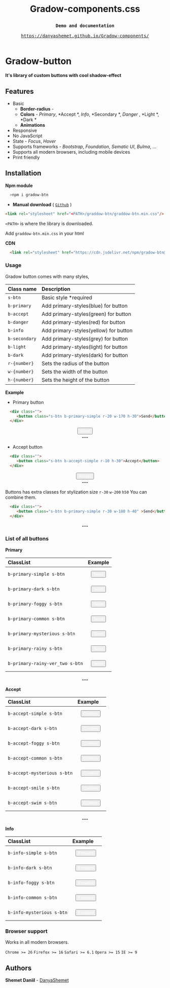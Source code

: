 
 <link rel="stylesheet" href="https://cdn.jsdelivr.net/npm/gradow-btn@1.1.0/gradow-btn.min.css"/>
<h1 align="center">

 <br> Gradow-components.css <br>
</h1>

<div class="highlight highlight-source-shell">
<pre>
<div align="center"><strong >Demo and documentation</strong></div>
<div align="center"><a align="center" href="https://danyashemet.github.io/Gradow-components/">https://danyashemet.github.io/Gradow-components/</a></div>
</pre>
</div>


# Gradow-button

**It's library of custom buttons with cool shadow-effect**

## Features
* Basic
  - **Border-radius**   - 
  - **Colors** - *Primary*, *Accept *, *Info*, *Secondary *, *Danger* , *Light  *, *Dark * 
  - **Animations** 
 * Responsive
 * No JavaScript
 * State - *Focus*, *Hover*
 * Supports frameworks - *Bootstrap*, *Foundation*, *Sematic UI*, *Bulma*, ...
 * Supports all modern browsers, including mobile devices
 * Print friendly

## Installation
  
**Npm module**

```sh
  >npm i gradow-btn 
```

- **Manual download** ( [`Github`](https://github.com/DanyaShemet/Gradow-components.git) )

```html
<link rel="stylesheet" href="<PATH>/graddow-btn/graddow-btn.min.css"/>
```
`<PATH>` is where the library is downloaded.

Add `graddow-btn.min.css` in your html

 **CDN** 
```html
  <link rel="stylesheet" href="https://cdn.jsdelivr.net/npm/gradow-btn@1.1.0/gradow-btn.min.css"/>
```

### Usage

Gradow button comes with many styles,

| Class name      | Description                             |
| :----------     | :-----------------------                |
| `s-btn`         | Basic style *required                   |
| `b-primary`     | Add primary-styles(blue) for button     |
| `b-accept`      | Add primary-styles(green) for button    |
| `b-danger`      | Add primary-styles(red) for button      |
| `b-info`        | Add primary-styles(yellow) for button   |
| `b-secondary`   | Add primary-styles(grey) for button     |
| `b-light`       | Add primary-styles(light) for button    |
| `b-dark`        | Add primary-styles(dark) for button     |
| `r-{number}`    | Sets the radius of the button           |
| `w-{number}`    | Sets the width of the button            |
| `h-{number}`    | Sets the height of the button           |


**Example**

  - Primary button

```html
  <div class="">
     <button class="s-btn b-primary-simple r-20 w-170 h-30">Send</button>
  </div>
```

<div align="center">
 <button class="s-btn b-primary-simple r-20 w-170 h-30" style="color: #fff">Send</button>
</div>


<div align="center"><strong >---</strong></div>

  - Accept button

```html
  <div class="">
     <button class="s-btn b-accept-simple r-10 h-30">Accept</button>
  </div>
```
<div align="center">
     <button class="s-btn b-accept-simple r-10 h-30" style="color: #fff">Accept</button>
  </div>

<div align="center"><strong >---</strong></div>

Buttons has extra classes for stylization size `r-30` `w-200` `h50`
You can combine them.

```html
  <div class="">
     <button class="s-btn b-primary-simple r-30 w-180 h-40" >Send</button>
  </div>
```
<div align="center"><strong >---</strong></div>


### List of all buttons

  **Primary** 
  
| ClassList                       | Example                                                                               |
| :----------                     | :-------------------------------------------------------------------                        |
| `b-primary-simple s-btn`        | <button class="s-btn b-primary-simple r-10 w-170 h-40" style="color: #fff; margin: 10px;">Send</button>      |
| `b-primary-dark s-btn`          | <button class="s-btn b-primary-dark r-10 w-170 h-40" style="color: #fff; margin: 10px;">Send</button>      |
| `b-primary-foggy s-btn`         | <button class="s-btn b-primary-foggy r-10 w-170 h-40" style="color: #fff; margin: 10px;">Send</button>      |
| `b-primary-common s-btn`        | <button class="s-btn b-primary-common r-10 w-170 h-40" style="color: #fff; margin: 10px;">Send</button>     |
| `b-primary-mysterious s-btn`    | <button class="s-btn b-primary-mysterious r-10 w-170 h-40" style="color: #fff; margin: 10px;">Send</button>  |
| `b-primary-rainy s-btn`         | <button class="s-btn b-primary-rainy r-10 w-170 h-40" style="color: #fff; margin: 10px;">Send</button>      |
| `b-primary-rainy-ver_two s-btn` | <button class="s-btn b-primary-rainy-ver_two r-10 w-170 h-40" style="color: #fff; margin: 10px;">Send</button>|

<div align="center"><strong >---</strong></div>

  **Accept** 
  
| ClassList                        | Example                                                                               |
| :----------                      | :-------------------------------------------------------------------                        |
| `b-accept-simple s-btn`          | <button class="s-btn b-accept-simple" style="color: #fff; margin: 10px;">Confirm</button>      |
| `b-accept-dark s-btn`            | <button class="s-btn b-accept-dark " style="color: #fff; margin: 10px;">Confirm</button>      |
| `b-accept-foggy s-btn`           | <button class="s-btn b-accept-foggy" style="color: #fff; margin: 10px;">Confirm</button>      |
| `b-accept-common s-btn`          | <button class="s-btn b-accept-common " style="color: #fff; margin: 10px;">Confirm</button>     |
| `b-accept-mysterious s-btn`      | <button class="s-btn b-accept-mysterious " style="color: #fff; margin: 10px;">Confirm</button>  |
| `b-accept-smile s-btn`           | <button class="s-btn b-accept-smile " style="color: #fff; margin: 10px;">Confirm</button>      |
| `b-accept-swim s-btn`            | <button class="s-btn b-accept-swim " style="color: #fff; margin: 10px;">Confirm</button>|

<div align="center"><strong >---</strong></div>

  **Info** 
  
| ClassList                        | Example                                                                               |
| :----------                      | :-------------------------------------------------------------------                        |
| `b-info-simple s-btn`            | <button class="s-btn b-accept-simple" style="color: #fff; margin: 10px;">Forward</button>      |
| `b-info-dark s-btn`              | <button class="s-btn b-accept-dark " style="color: #fff; margin: 10px;">Forward</button>      |
| `b-info-foggy s-btn`             | <button class="s-btn b-accept-foggy" style="color: #fff; margin: 10px;">Forward</button>      |
| `b-info-common s-btn`            | <button class="s-btn b-accept-common " style="color: #fff; margin: 10px;">Forward</button>     |
| `b-info-mysterious s-btn`        | <button class="s-btn b-accept-mysterious " style="color: #fff; margin: 10px;">Forward</button>  |


### Browser support

Works in all modern browsers.

`Chrome >= 26` `Firefox >= 16` `Safari >= 6.1` `Opera >= 15` `IE >= 9`

## Authors

**Shemet Daniil** - [DanyaShemet](https://github.com/DanyaShemet)


    

